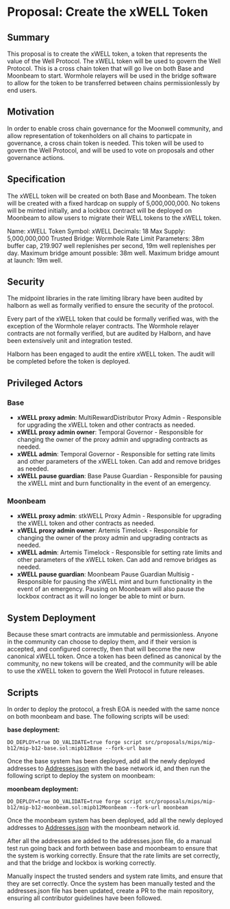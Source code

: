 # Proposal: Create the xWELL Token

## Summary

This proposal is to create the xWELL token, a token that represents the value of the Well Protocol. The xWELL token will be used to govern the Well Protocol. This is a cross chain token that will go live on both Base and Moonbeam to start. Wormhole relayers will be used in the bridge software to allow for the token to be transferred between chains permissionlessly by end users.

## Motivation

In order to enable cross chain governance for the Moonwell community, and allow representation of tokenholders on all chains to particpate in governance, a cross chain token is needed. This token will be used to govern the Well Protocol, and will be used to vote on proposals and other governance actions.

## Specification

The xWELL token will be created on both Base and Moonbeam. The token will be created with a fixed hardcap on supply of 5,000,000,000. No tokens will be minted initially, and a lockbox contract will be deployed on Moonbeam to allow users to migrate their WELL tokens to the xWELL token.

Name: xWELL Token
Symbol: xWELL
Decimals: 18
Max Supply: 5,000,000,000
Trusted Bridge: Wormhole
Rate Limit Parameters: 38m buffer cap, 219.907 well replenishes per second, 19m well replenishes per day.
Maximum bridge amount possible: 38m well.
Maximum bridge amount at launch: 19m well.

## Security

The midpoint libraries in the rate limiting library have been audited by halborn as well as formally verified to ensure the security of the protocol.

Every part of the xWELL token that could be formally verified was, with the exception of the Wormhole relayer contracts. The Wormhole relayer contracts are not formally verified, but are audited by Halborn, and have been extensively unit and integration tested.

Halborn has been engaged to audit the entire xWELL token. The audit will be completed before the token is deployed.

## Privileged Actors

### Base

- **xWELL proxy admin**: MultiRewardDistributor Proxy Admin - Responsible for upgrading the xWELL token and other contracts as needed.
- **xWELL proxy admin owner**: Temporal Governor - Responsible for changing the owner of the proxy admin and upgrading contracts as needed.
- **xWELL admin**: Temporal Governor - Responsible for setting rate limits and other parameters of the xWELL token. Can add and remove bridges as needed.
- **xWELL pause guardian**: Base Pause Guardian - Responsible for pausing the xWELL mint and burn functionality in the event of an emergency.

### Moonbeam

- **xWELL proxy admin**: stkWELL Proxy Admin - Responsible for upgrading the xWELL token and other contracts as needed.
- **xWELL proxy admin owner**: Artemis Timelock - Responsible for changing the owner of the proxy admin and upgrading contracts as needed.
- **xWELL admin**: Artemis Timelock - Responsible for setting rate limits and other parameters of the xWELL token. Can add and remove bridges as needed.
- **xWELL pause guardian**: Moonbeam Pause Guardian Multisig - Responsible for pausing the xWELL mint and burn functionality in the event of an emergency. Pausing on Moonbeam will also pause the lockbox contract as it will no longer be able to mint or burn.

## System Deployment
Because these smart contracts are immutable and permissionless. Anyone in the community can choose to deploy them, and if their version is accepted, and configured correctly, then that will become the new canonical xWELL token. Once a token has been defined as canonical by the community, no new tokens will be created, and the community will be able to use the xWELL token to govern the Well Protocol in future releases.

## Scripts

In order to deploy the protocol, a fresh EOA is needed with the same nonce on both moonbeam and base. The following scripts will be used:

**base deployment:**
```
DO_DEPLOY=true DO_VALIDATE=true forge script src/proposals/mips/mip-b12/mip-b12-base.sol:mipb12Base --fork-url base
```

Once the base system has been deployed, add all the newly deployed addresses to [Addresses.json](./../../../../utils/Addresses.json) with the base network id, and then run the following script to deploy the system on moonbeam:

**moonbeam deployment:**
```
DO_DEPLOY=true DO_VALIDATE=true forge script src/proposals/mips/mip-b12/mip-b12-moonbeam.sol:mipb12Moonbeam --fork-url moonbeam
```

Once the moonbeam system has been deployed, add all the newly deployed addresses to [Addresses.json](./../../../../utils/Addresses.json) with the moonbeam network id.

After all the addresses are added to the addresses.json file, do a manual test run going back and forth between base and moonbeam to ensure that the system is working correctly. Ensure that the rate limits are set correctly, and that the bridge and lockbox is working correctly.

Manually inspect the trusted senders and system rate limits, and ensure that they are set correctly. Once the system has been manually tested and the addresses.json file has been updated, create a PR to the main repository, ensuring all contributor guidelines have been followed.
